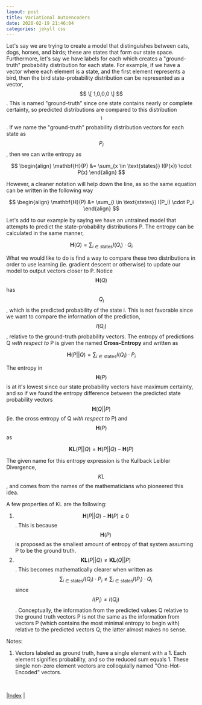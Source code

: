 ```yaml
---
layout: post
title: Variational Autoencoders
date: 2020-02-19 21:46:04
categories: jekyll css
---
```


Let's say we are trying to create a model that distinguishes between cats, dogs, horses, and birds; these are states that form our state space. Furthermore, let's say we have labels for each which creates a "ground-truth" probability distribution for each state. For example, if we have a vector where each element is a state, and the first element represents a bird, then the bird state-probability distribution can be represented as a vector, $$ \[ 1,0,0,0 \] $$. This is named "ground-truth" since one state contains nearly or complete certainty, so predicted distributions are compared to this distribution$$^1$$. If we name the "ground-truth" probability distribution vectors for each state as $$P_i$$, then we can write entropy as

$$
\begin{align}
    \mathbf{H}(P) &= \sum_{x \in \text{states}} I(P(x)) \cdot P(x)
\end{align}
$$

However, a cleaner notation will help down the line, as so the same equation can be written in the following way

$$
\begin{align}
    \mathbf{H}(P) &= \sum_{i \in \text{states}} I(P_i) \cdot P_i
\end{align}
$$

Let's add to our example by saying we have an untrained model that attempts to predict the state-probability distributions P. The entropy can be calculated in the same manner,

$$
\begin{equation}
    \mathbf{H}(Q) = \sum_{i \in \text{states}} I(Q_i) \cdot Q_i
\end{equation}
$$

What we would like to do is find a way to compare these two distributions in order to use learning (ie. gradient descent or otherwise) to update our model to output vectors closer to P. Notice $$\mathbf{H}(Q)$$ has $$Q_i$$, which is the predicted probability of the state i. This is not favorable since we want to compare the information of the prediction, $$I(Q_i)$$, relative to the ground-truth probability vectors. The entropy of predictions Q *with respect to* P is given the named **Cross\-Entropy** and written as

$$
\begin{equation}
    \mathbf{H}(P \vert \vert Q) = \sum_{i \in \text{states}} I(Q_i) \cdot P_i
\end{equation}
$$

The entropy in $$\mathbf{H}(P)$$ is at it's lowest since our state probability vectors have maximum certainty, and so if we found the entropy difference between the predicted state probability vectors $$\mathbf{H}(Q \vert \vert P)$$ (ie. the cross entropy of Q *with respect to* P) and $$\mathbf{H}(P)$$ as

$$
\begin{equation}
    \mathbf{KL}(P \vert \vert Q) = \mathbf{H}(P \vert \vert Q) - \mathbf{H}(P)
\end{equation}
$$

The given name for this entropy expression is the Kullback Leibler Divergence, $$KL$$, and comes from the names of the mathematicians who pioneered this idea.

A few properties of KL are the following:
1. $$\mathbf{H}(P \vert \vert Q) - \mathbf{H}(P) \geq 0 $$. This is because $$\mathbf{H}(P)$$ is proposed as the smallest amount of entropy of that system assuming P to be the ground truth.
2. $$\mathbf{KL}(P \vert \vert Q) \neq \mathbf{KL}(Q \vert \vert P)$$. This becomes mathematically clearer when written as $$\sum_{i \in \text{states}} I(Q_i) \cdot P_i \neq \sum_{i \in \text{states}} I(P_i) \cdot Q_i$$ since $$I(P_i) \neq I(Q_i)$$. Conceptually, the information from the predicted values Q relative to the ground truth vectors P is not the same as the information from vectors P (which contains the most minimal entropy to begin with) relative to the predicted vectors Q; the latter almost makes no sense.

Notes: <br>
1. Vectors labeled as ground truth, have a single element with a 1. Each element signifies probability, and so the reduced sum equals 1. These single non-zero element vectors are colloquially named "One\-Hot\-Encoded" vectors.




<br/>

|[Index](../../../) |
